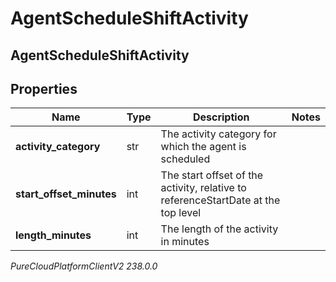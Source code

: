 # AgentScheduleShiftActivity

## AgentScheduleShiftActivity

## Properties

|Name | Type | Description | Notes|
|------------ | ------------- | ------------- | -------------|
| **activity_category** | str | The activity category for which the agent is scheduled | |
| **start_offset_minutes** | int | The start offset of the activity, relative to referenceStartDate at the top level | |
| **length_minutes** | int | The length of the activity in minutes | |



_PureCloudPlatformClientV2 238.0.0_
